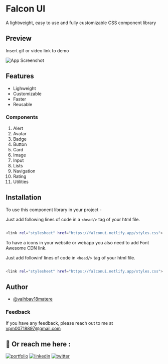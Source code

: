 # Falcon UI

A lightweight, easy to use and fully customizable CSS component library

## Preview

Insert gif or video link to demo 

![App Screenshot](https://via.placeholder.com/468x300?text=App+Screenshot+Here)


## Features

- Lighweight
- Customizable
- Faster
- Reusable

### Components 
 1. Alert
 2. Avatar
 3. Badge
 4. Button
 5. Card 
 6. Image
 7. Input
 8. Lists
 9. Navigation
 10. Rating
 11. Utilities

## Installation

To use this component library in your project -

Just add following lines of code in a `<head/>` tag of your html file.

```bash 

<link rel="stylesheet" href="https://falconui.netlify.app/styles.css">


```

To have a icons in your website or webapp you also need to add Font Awesome CDN link.  

Just add followinf lines of code in `<head/>` tag of your html file.

```bash 

<link rel="stylesheet" href="https://falconui.netlify.app/styles.css">


```
## Author

- [@vaihbav18matere](https://github.com/vaibhav18matere)


### Feedback

If you have any feedback, please reach out to me at vpm00718897@gmail.com

## 🔗 Or reach me here :
[![portfolio](https://img.shields.io/badge/my_portfolio-000?style=for-the-badge&logo=ko-fi&logoColor=white)](https://vaibhavmatere.netlify.app/)
[![linkedin](https://img.shields.io/badge/linkedin-0A66C2?style=for-the-badge&logo=linkedin&logoColor=white)](https://www.linkedin.com/in/vaibhavmatere/)
[![twitter](https://img.shields.io/badge/twitter-1DA1F2?style=for-the-badge&logo=twitter&logoColor=white)](https://twitter.com/vaibhav_matere)
